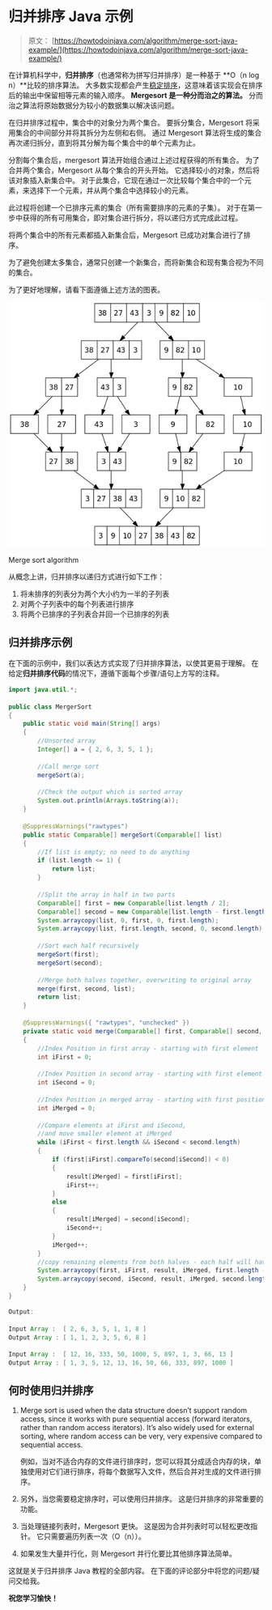 # 归并排序 Java 示例

> 原文： [https://howtodoinjava.com/algorithm/merge-sort-java-example/](https://howtodoinjava.com/algorithm/merge-sort-java-example/)

在计算机科学中，**归并排序**（也通常称为拼写归并排序）是一种基于 **O（n log n）**比较的排序算法。 大多数实现都会产生[稳定排序](https://en.wikipedia.org/wiki/Sorting_algorithm#Stability)，这意味着该实现会在排序后的输出中保留相等元素的输入顺序。 **Mergesort 是一种分而治之的算法。** 分而治之算法将原始数据分为较小的数据集以解决该问题。

在归并排序过程中，集合中的对象分为两个集合。 要拆分集合，Mergesort 将采用集合的中间部分并将其拆分为左侧和右侧。 通过 Mergesort 算法将生成的集合再次递归拆分，直到将其分解为每个集合中的单个元素为止。

分割每个集合后，mergesort 算法开始组合通过上述过程获得的所有集合。 为了合并两个集合，Mergesort 从每个集合的开头开始。 它选择较小的对象，然后将该对象插入新集合中。 对于此集合，它现在通过一次比较每个集合中的一个元素，来选择下一个元素，并从两个集合中选择较小的元素。

此过程将创建一个已排序元素的集合（所有需要排序的元素的子集）。 对于在第一步中获得的所有可用集合，即对集合进行拆分，将以递归方式完成此过程。

将两个集合中的所有元素都插入新集合后，Mergesort 已成功对集合进行了排序。

为了避免创建太多集合，通常只创建一个新集合，而将新集合和现有集合视为不同的集合。

为了更好地理解，请看下面遵循上述方法的图表。

![Merge sort algorithm](img/f9fb0b2a244e9220465a4cabe3956fe6.png)

Merge sort algorithm



从概念上讲，归并排序以递归方式进行如下工作：

1.  将未排序的列表分为两个大小约为一半的子列表
2.  对两个子列表中的每个列表进行排序
3.  将两个已排序的子列表合并回一个已排序的列表

## 归并排序示例

在下面的示例中，我们以表达方式实现了归并排序算法，以使其更易于理解。 在给定**归并排序代码**的情况下，遵循下面每个步骤/语句上方写的注释。

```java
import java.util.*;

public class MergerSort 
{
	public static void main(String[] args) 
	{
		//Unsorted array
		Integer[] a = { 2, 6, 3, 5, 1 };

		//Call merge sort
		mergeSort(a);

		//Check the output which is sorted array
		System.out.println(Arrays.toString(a));
	}

	@SuppressWarnings("rawtypes") 
	public static Comparable[] mergeSort(Comparable[] list) 
	{
		//If list is empty; no need to do anything
        if (list.length <= 1) {
            return list;
        }

        //Split the array in half in two parts
        Comparable[] first = new Comparable[list.length / 2];
        Comparable[] second = new Comparable[list.length - first.length];
        System.arraycopy(list, 0, first, 0, first.length);
        System.arraycopy(list, first.length, second, 0, second.length);

        //Sort each half recursively
        mergeSort(first);
        mergeSort(second);

        //Merge both halves together, overwriting to original array
        merge(first, second, list);
        return list;
    }

	@SuppressWarnings({ "rawtypes", "unchecked" }) 
    private static void merge(Comparable[] first, Comparable[] second, Comparable[] result) 
	{
        //Index Position in first array - starting with first element
        int iFirst = 0;

        //Index Position in second array - starting with first element
        int iSecond = 0;

        //Index Position in merged array - starting with first position
        int iMerged = 0;

        //Compare elements at iFirst and iSecond, 
        //and move smaller element at iMerged
        while (iFirst < first.length && iSecond < second.length) 
        {
            if (first[iFirst].compareTo(second[iSecond]) < 0) 
            {
                result[iMerged] = first[iFirst];
                iFirst++;
            } 
            else 
            {
                result[iMerged] = second[iSecond];
                iSecond++;
            }
            iMerged++;
        }
        //copy remaining elements from both halves - each half will have already sorted elements
        System.arraycopy(first, iFirst, result, iMerged, first.length - iFirst);
        System.arraycopy(second, iSecond, result, iMerged, second.length - iSecond);
    }
}

```

```java
Output:

Input Array :  [ 2, 6, 3, 5, 1, 1, 8 ]
Output Array : [ 1, 1, 2, 3, 5, 6, 8 ]

Input Array :  [ 12, 16, 333, 50, 1000, 5, 897, 1, 3, 66, 13 ]
Output Array : [ 1, 3, 5, 12, 13, 16, 50, 66, 333, 897, 1000 ]
```

## 何时使用归并排序

1.  Merge sort is used when the data structure doesn’t support random access, since it works with pure sequential access (forward iterators, rather than random access iterators). It’s also widely used for external sorting, where random access can be very, very expensive compared to sequential access.

    例如，当对不适合内存的文件进行排序时，您可以将其分成适合内存的块，单独使用对它们进行排序，将每个数据写入文件，然后合并对生成的文件进行排序。

2.  另外，当您需要稳定排序时，可以使用归并排序。 这是归并排序的非常重要的功能。
3.  当处理链接列表时，Mergesort 更快。 这是因为合并列表时可以轻松更改指针。 它只需要遍历列表一次（O（n））。
4.  如果发生大量并行化，则 Mergesort 并行化要比其他排序算法简单。

这就是关于归并排序 Java 教程的全部内容。 在下面的评论部分中将您的问题/疑问交给我。

**祝您学习愉快！**